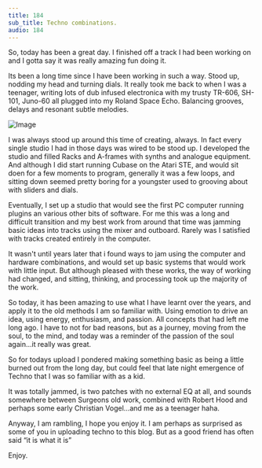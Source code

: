 ```yaml
---
title: 184
sub_title: Techno combinations.
audio: 184
---
```

So, today has been a great day. I finished off a track I had been working on and I gotta say it was really amazing fun doing it.

Its been a long time since I have been working in such a way. Stood up, nodding my head and turning dials. It really took me back to when I was a teenager, writing lots of dub infused electronica with my trusty TR-606, SH-101, Juno-60 all plugged into my Roland Space Echo. Balancing grooves, delays and resonant subtle melodies.

![Image](/assets/img/Snd-184.png)

I was always stood up around this time of creating, always. In fact every single studio I had in those days was wired to be stood up. I developed the studio and filled Racks and A-frames with synths and analogue equipment. And although I did start running Cubase on the Atari STE, and would sit doen for a few moments to program, generally it was a few loops, and sitting down seemed pretty boring for a youngster used to grooving about with sliders and dials.

Eventually, I set up a studio that would see the first PC computer running plugins an various other bits of software. For me this was a long and difficult transition and my best work from around that time was jamming basic ideas into tracks using the mixer and outboard. Rarely was I satisfied with tracks created entirely in the computer.

It wasn't until years later that i found ways to jam using the computer and hardware combinations, and would set up basic systems that would work with little input. But although pleased with these works, the way of working had changed, and sitting, thinking, and processing took up the majority of the work.

So today, it has been amazing to use what I have learnt over the years, and apply it to the old methods I am so familiar with. Using emotion to drive an idea, using energy, enthusiasm, and passion. All concepts that had left me long ago. I have to not for bad reasons, but as a journey, moving from the soul, to the mind, and today was a reminder of the passion of the soul again…it really was great.

So for todays upload I pondered making something basic as being a little burned out from the long day, but could feel that late night emergence of Techno that I was so familiar with as a kid.

It was totally jammed, is two patches with no external EQ at all, and sounds somewhere between Surgeons old work, combined with Robert Hood and perhaps some early Christian Vogel…and me as a teenager haha.

Anyway, I am rambling, I hope you enjoy it. I am perhaps as surprised as some of you in uploading techno to this blog. But as a good friend has often said “it is what it is”

Enjoy.